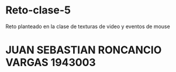 # Reto-clase-5
Reto planteado en la clase de texturas de video y eventos de mouse

# JUAN SEBASTIAN RONCANCIO VARGAS 1943003

